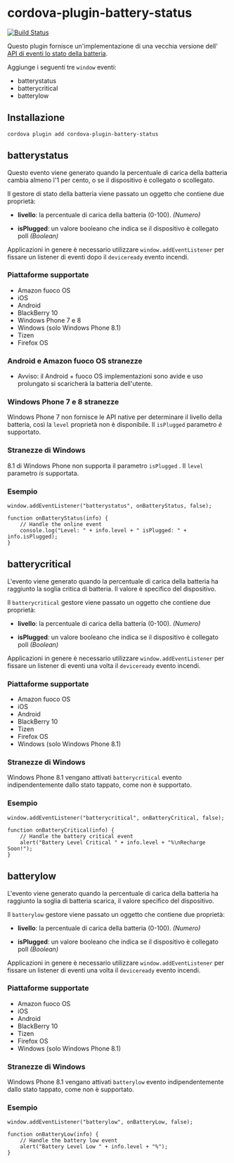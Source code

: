 <!--
# license: Licensed to the Apache Software Foundation (ASF) under one
#         or more contributor license agreements.  See the NOTICE file
#         distributed with this work for additional information
#         regarding copyright ownership.  The ASF licenses this file
#         to you under the Apache License, Version 2.0 (the
#         "License"); you may not use this file except in compliance
#         with the License.  You may obtain a copy of the License at
#
#           http://www.apache.org/licenses/LICENSE-2.0
#
#         Unless required by applicable law or agreed to in writing,
#         software distributed under the License is distributed on an
#         "AS IS" BASIS, WITHOUT WARRANTIES OR CONDITIONS OF ANY
#         KIND, either express or implied.  See the License for the
#         specific language governing permissions and limitations
#         under the License.
-->

# cordova-plugin-battery-status

[![Build Status](https://travis-ci.org/apache/cordova-plugin-battery-status.svg)](https://travis-ci.org/apache/cordova-plugin-battery-status)

Questo plugin fornisce un'implementazione di una vecchia versione
dell' [API di eventi lo stato della batteria](http://www.w3.org/TR/2011/WD-battery-status-20110915/).

Aggiunge i seguenti tre `window` eventi:

* batterystatus
* batterycritical
* batterylow

## Installazione

    cordova plugin add cordova-plugin-battery-status

## batterystatus

Questo evento viene generato quando la percentuale di carica della batteria cambia almeno l'1 per cento, o se il
dispositivo è collegato o scollegato.

Il gestore di stato della batteria viene passato un oggetto che contiene due proprietà:

* **livello**: la percentuale di carica della batteria (0-100). *(Numero)*

* **isPlugged**: un valore booleano che indica se il dispositivo è collegato poll *(Boolean)*

Applicazioni in genere è necessario utilizzare `window.addEventListener` per fissare un listener di eventi dopo
il `deviceready` evento incendi.

### Piattaforme supportate

* Amazon fuoco OS
* iOS
* Android
* BlackBerry 10
* Windows Phone 7 e 8
* Windows (solo Windows Phone 8.1)
* Tizen
* Firefox OS

### Android e Amazon fuoco OS stranezze

* Avviso: il Android + fuoco OS implementazioni sono avide e uso prolungato si scaricherà la batteria dell'utente.

### Windows Phone 7 e 8 stranezze

Windows Phone 7 non fornisce le API native per determinare il livello della batteria, così la `level` proprietà non è
disponibile. Il `isPlugged` parametro *è* supportato.

### Stranezze di Windows

8.1 di Windows Phone non supporta il parametro `isPlugged` . Il `level` parametro *is* supportata.

### Esempio

    window.addEventListener("batterystatus", onBatteryStatus, false);
    
    function onBatteryStatus(info) {
        // Handle the online event
        console.log("Level: " + info.level + " isPlugged: " + info.isPlugged);
    }

## batterycritical

L'evento viene generato quando la percentuale di carica della batteria ha raggiunto la soglia critica di batteria. Il
valore è specifico del dispositivo.

Il `batterycritical` gestore viene passato un oggetto che contiene due proprietà:

* **livello**: la percentuale di carica della batteria (0-100). *(Numero)*

* **isPlugged**: un valore booleano che indica se il dispositivo è collegato poll *(Boolean)*

Applicazioni in genere è necessario utilizzare `window.addEventListener` per fissare un listener di eventi una volta
il `deviceready` evento incendi.

### Piattaforme supportate

* Amazon fuoco OS
* iOS
* Android
* BlackBerry 10
* Tizen
* Firefox OS
* Windows (solo Windows Phone 8.1)

### Stranezze di Windows

Windows Phone 8.1 vengano attivati `batterycritical` evento indipendentemente dallo stato tappato, come non è
supportato.

### Esempio

    window.addEventListener("batterycritical", onBatteryCritical, false);
    
    function onBatteryCritical(info) {
        // Handle the battery critical event
        alert("Battery Level Critical " + info.level + "%\nRecharge Soon!");
    }

## batterylow

L'evento viene generato quando la percentuale di carica della batteria ha raggiunto la soglia di batteria scarica, il
valore specifico del dispositivo.

Il `batterylow` gestore viene passato un oggetto che contiene due proprietà:

* **livello**: la percentuale di carica della batteria (0-100). *(Numero)*

* **isPlugged**: un valore booleano che indica se il dispositivo è collegato poll *(Boolean)*

Applicazioni in genere è necessario utilizzare `window.addEventListener` per fissare un listener di eventi una volta
il `deviceready` evento incendi.

### Piattaforme supportate

* Amazon fuoco OS
* iOS
* Android
* BlackBerry 10
* Tizen
* Firefox OS
* Windows (solo Windows Phone 8.1)

### Stranezze di Windows

Windows Phone 8.1 vengano attivati `batterylow` evento indipendentemente dallo stato tappato, come non è supportato.

### Esempio

    window.addEventListener("batterylow", onBatteryLow, false);
    
    function onBatteryLow(info) {
        // Handle the battery low event
        alert("Battery Level Low " + info.level + "%");
    }